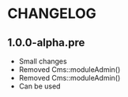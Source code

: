 CHANGELOG
==============

1.0.0-alpha.pre
-----------------
  * Small changes
  * Removed Cms::moduleAdmin()
  * Removed Cms::moduleAdmin()
  * Can be used

